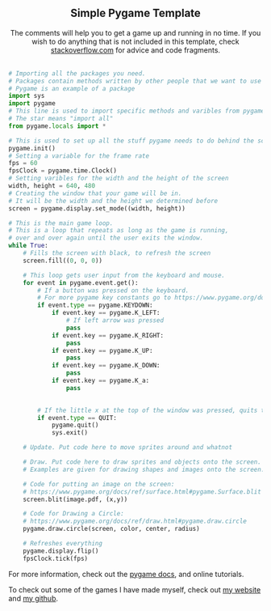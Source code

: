 
<center> <h2>Simple Pygame Template</h2> 
The comments will help you to get a game up and running in no time. If you wish to do anything that is not included in this template, check <a href = "https://www.stackoverflow.com">stackoverflow.com</a> for advice and code fragments.
</center>
<br>

```python 
# Importing all the packages you need. 
# Packages contain methods written by other people that we want to use in our program.
# Pygame is an example of a package
import sys
import pygame
# This line is used to import specific methods and varibles from pygame.locals. 
# The star means "import all"
from pygame.locals import *

# This is used to set up all the stuff pygame needs to do behind the scenes
pygame.init()
# Setting a variable for the frame rate
fps = 60
fpsClock = pygame.time.Clock()
# Setting varibles for the width and the height of the screen
width, height = 640, 480
# Creating the window that your game will be in. 
# It will be the width and the height we determined before
screen = pygame.display.set_mode((width, height))

# This is the main game loop. 
# This is a loop that repeats as long as the game is running, 
# over and over again until the user exits the window.
while True:
    # Fills the screen with black, to refresh the screen
    screen.fill((0, 0, 0))

    # This loop gets user input from the keyboard and mouse.
    for event in pygame.event.get():
        # If a button was pressed on the keyboard.
        # For more pygame key constants go to https://www.pygame.org/docs/ref/key.html
        if event.type == pygame.KEYDOWN:
            if event.key == pygame.K_LEFT:
                # If left arrow was pressed
                pass
            if event.key == pygame.K_RIGHT:
                pass
            if event.key == pygame.K_UP:
                pass
            if event.key == pygame.K_DOWN:
                pass
            if event.key == pygame.K_a:
                pass
            

        # If the little x at the top of the window was pressed, quits the window.
        if event.type == QUIT:
            pygame.quit()
            sys.exit()

    # Update. Put code here to move sprites around and whatnot

    # Draw. Put code here to draw sprites and objects onto the screen. 
    # Examples are given for drawing shapes and images onto the screen.

    # Code for putting an image on the screen: 
    # https://www.pygame.org/docs/ref/surface.html#pygame.Surface.blit
    screen.blit(image.pdf, (x,y))

    # Code for Drawing a Circle: 
    # https://www.pygame.org/docs/ref/draw.html#pygame.draw.circle
    pygame.draw.circle(screen, color, center, radius)

    # Refreshes everything
    pygame.display.flip()
    fpsClock.tick(fps)
```

For more information, check out the [pygame docs](https://www.pygame.org/docs), and online tutorials.

To check out some of the games I have made myself, check out [my website](https://curtisbucher.com) and [my github](https://github.com/curtisbucher).